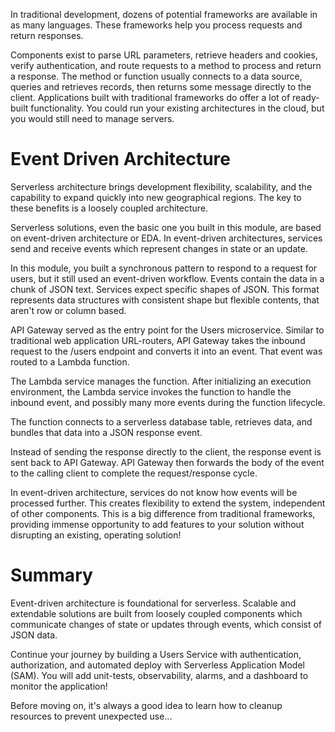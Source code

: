 In traditional development, dozens of potential frameworks are available in as many languages. These frameworks help you process requests and return responses.

Components exist to parse URL parameters, retrieve headers and cookies, verify authentication, and route requests to a method to process and return a response. The method or function usually connects to a data source, queries and retrieves records, then returns some message directly to the client. Applications built with traditional frameworks do offer a lot of ready-built functionality. You could run your existing architectures in the cloud, but you would still need to manage servers.

# Event Driven Architecture
Serverless architecture brings development flexibility, scalability, and the capability to expand quickly into new geographical regions. The key to these benefits is a loosely coupled architecture.

Serverless solutions, even the basic one you built in this module, are based on event-driven architecture or EDA. In event-driven architectures, services send and receive events which represent changes in state or an update.

In this module, you built a synchronous pattern to respond to a request for users, but it still used an event-driven workflow. Events contain the data in a chunk of JSON text. Services expect specific shapes of JSON. This format represents data structures with consistent shape but flexible contents, that aren't row or column based.

API Gateway served as the entry point for the Users microservice. Similar to traditional web application URL-routers, API Gateway takes the inbound request to the /users endpoint and converts it into an event. That event was routed to a Lambda function.

The Lambda service manages the function. After initializing an execution environment, the Lambda service invokes the function to handle the inbound event, and possibly many more events during the function lifecycle.

The function connects to a serverless database table, retrieves data, and bundles that data into a JSON response event.

Instead of sending the response directly to the client, the response event is sent back to API Gateway. API Gateway then forwards the body of the event to the calling client to complete the request/response cycle.

In event-driven architecture, services do not know how events will be processed further. This creates flexibility to extend the system, independent of other components. This is a big difference from traditional frameworks, providing immense opportunity to add features to your solution without disrupting an existing, operating solution!

# Summary
Event-driven architecture is foundational for serverless.
Scalable and extendable solutions are built from loosely coupled components which communicate changes of state or updates through events, which consist of JSON data.

Continue your journey by building a Users Service with authentication, authorization, and automated deploy with Serverless Application Model (SAM). You will add unit-tests, observability, alarms, and a dashboard to monitor the application!

Before moving on, it's always a good idea to learn how to cleanup resources to prevent unexpected use...